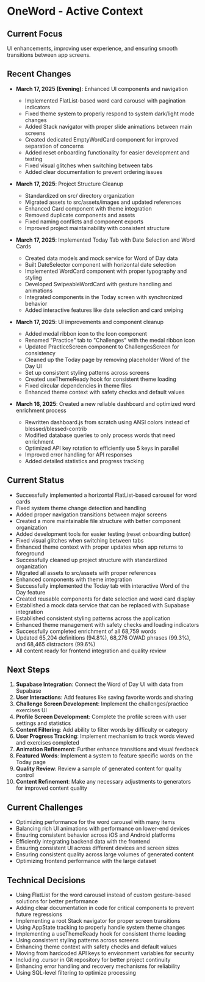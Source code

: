 # OneWord - Active Context

## Current Focus
UI enhancements, improving user experience, and ensuring smooth transitions between app screens.

## Recent Changes
- **March 17, 2025 (Evening)**: Enhanced UI components and navigation
  - Implemented FlatList-based word card carousel with pagination indicators
  - Fixed theme system to properly respond to system dark/light mode changes
  - Added Stack navigator with proper slide animations between main screens
  - Created dedicated EmptyWordCard component for improved separation of concerns
  - Added reset onboarding functionality for easier development and testing
  - Fixed visual glitches when switching between tabs
  - Added clear documentation to prevent ordering issues

- **March 17, 2025**: Project Structure Cleanup
  - Standardized on src/ directory organization
  - Migrated assets to src/assets/images and updated references
  - Enhanced Card component with theme integration
  - Removed duplicate components and assets
  - Fixed naming conflicts and component exports
  - Improved project maintainability with consistent structure

- **March 17, 2025**: Implemented Today Tab with Date Selection and Word Cards
  - Created data models and mock service for Word of Day data
  - Built DateSelector component with horizontal date selection
  - Implemented WordCard component with proper typography and styling
  - Developed SwipeableWordCard with gesture handling and animations
  - Integrated components in the Today screen with synchronized behavior
  - Added interactive features like date selection and card swiping

- **March 17, 2025**: UI improvements and component cleanup
  - Added medal ribbon icon to the Icon component
  - Renamed "Practice" tab to "Challenges" with the medal ribbon icon
  - Updated PracticeScreen component to ChallengesScreen for consistency
  - Cleaned up the Today page by removing placeholder Word of the Day UI
  - Set up consistent styling patterns across screens
  - Created useThemeReady hook for consistent theme loading
  - Fixed circular dependencies in theme files
  - Enhanced theme context with safety checks and default values

- **March 16, 2025**: Created a new reliable dashboard and optimized word enrichment process
  - Rewritten dashboard.js from scratch using ANSI colors instead of blessed/blessed-contrib
  - Modified database queries to only process words that need enrichment
  - Optimized API key rotation to efficiently use 5 keys in parallel
  - Improved error handling for API responses
  - Added detailed statistics and progress tracking

## Current Status
- Successfully implemented a horizontal FlatList-based carousel for word cards
- Fixed system theme change detection and handling
- Added proper navigation transitions between major screens
- Created a more maintainable file structure with better component organization
- Added development tools for easier testing (reset onboarding button)
- Fixed visual glitches when switching between tabs
- Enhanced theme context with proper updates when app returns to foreground
- Successfully cleaned up project structure with standardized organization
- Migrated all assets to src/assets with proper references
- Enhanced components with theme integration
- Successfully implemented the Today tab with interactive Word of the Day feature
- Created reusable components for date selection and word card display
- Established a mock data service that can be replaced with Supabase integration
- Established consistent styling patterns across the application
- Enhanced theme management with safety checks and loading indicators
- Successfully completed enrichment of all 68,759 words
- Updated 65,204 definitions (94.8%), 68,276 OWAD phrases (99.3%), and 68,465 distractors (99.6%)
- All content ready for frontend integration and quality review

## Next Steps
1. **Supabase Integration**: Connect the Word of Day UI with data from Supabase
2. **User Interactions**: Add features like saving favorite words and sharing
3. **Challenge Screen Development**: Implement the challenges/practice exercises UI
4. **Profile Screen Development**: Complete the profile screen with user settings and statistics
5. **Content Filtering**: Add ability to filter words by difficulty or category
6. **User Progress Tracking**: Implement mechanism to track words viewed and exercises completed
7. **Animation Refinement**: Further enhance transitions and visual feedback
8. **Featured Words**: Implement a system to feature specific words on the Today page
9. **Quality Review**: Review a sample of generated content for quality control
10. **Content Refinement**: Make any necessary adjustments to generators for improved content quality

## Current Challenges
- Optimizing performance for the word carousel with many items
- Balancing rich UI animations with performance on lower-end devices
- Ensuring consistent behavior across iOS and Android platforms
- Efficiently integrating backend data with the frontend
- Ensuring consistent UI across different devices and screen sizes
- Ensuring consistent quality across large volumes of generated content
- Optimizing frontend performance with the large dataset

## Technical Decisions
- Using FlatList for the word carousel instead of custom gesture-based solutions for better performance
- Adding clear documentation in code for critical components to prevent future regressions
- Implementing a root Stack navigator for proper screen transitions
- Using AppState tracking to properly handle system theme changes
- Implementing a useThemeReady hook for consistent theme loading
- Using consistent styling patterns across screens
- Enhancing theme context with safety checks and default values
- Moving from hardcoded API keys to environment variables for security
- Including .cursor in Git repository for better project continuity
- Enhancing error handling and recovery mechanisms for reliability
- Using SQL-level filtering to optimize processing 